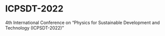 # ICPSDT-2022
4th International Conference on “Physics for Sustainable Development and Technology (ICPSDT-2022)”
